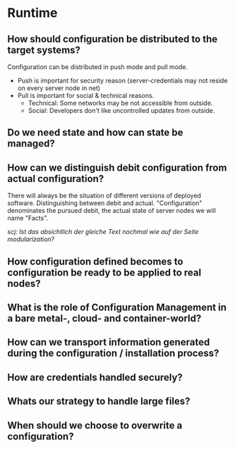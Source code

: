 # Runtime
## How should configuration be distributed to the target systems?
Configuration can be distributed in push mode and pull mode.
* Push is important for security reason (server-credentials may not reside on every server node in net)
* Pull is important for social & technical reasons.
  * Technical: Some networks may be not accessible from outside.
  * Social: Developers don't like uncontrolled updates from outside.

## Do we need state and how can state be managed?
## How can we distinguish debit configuration from actual configuration?
There will always be the situation of different versions of deployed software. Distinguishing between debit and actual. "Configuration" denominates the pursued debit, the actual state of server nodes we will name "Facts".

*scj: Ist das absichtlich der gleiche Text nochmal wie auf der Seite modularization?*

## How configuration defined becomes to configuration be ready to be applied to real nodes?
## What is the role of Configuration Management in a bare metal-, cloud- and container-world?
## How can we transport information generated during the configuration / installation process?
## How are credentials handled securely?
## Whats our strategy to handle large files?
## When should we choose to overwrite a configuration?